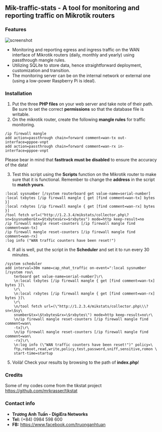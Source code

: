 ## Mik-traffic-stats - A tool for monitoring and reporting traffic on Mikrotik routers
### Features
![screenshot](https://github.com/digiera-networks/mik-traffic-stats/blob/main/screenshot.jpg?raw=true)
 - Monitoring and reporting egress and ingress traffic on the WAN interface of Mikrotik routers (daily, monthly and yearly) using passthrough mangle rules.
 - Utilizing SQLite to store data, hence straightforward deployment, customization and transition.
 - The monitoring server can be on the internal network or external one (using a low-power Raspberry Pi is ideal).
### Installation
1. Put the three **PHP files** on your web server and take note of their path. Be sure to set the correct **permissions** so that the database file is writable.
2. On the mikrotik router, create the following **mangle rules** for traffic monitoring.
```
/ip firewall mangle
add action=passthrough chain=forward comment=wan-tx out-interface=pppoe-vnpt
add action=passthrough chain=forward comment=wan-rx in-interface=pppoe-vnpt
```
Please bear in mind that **fasttrack must be disabled** to ensure the accuracy of the data!

3. Test this script using the **Scripts** function on the Mikrotik router to make sure that it is functional.
Remember to change the **address** in the script to **match yours**.
```
:local sysnumber [/system routerboard get value-name=serial-number]
:local txbytes [/ip firewall mangle { get [find comment=wan-tx] bytes }]
:local rxbytes [/ip firewall mangle { get [find comment=wan-rx] bytes }]
/tool fetch url=("http://1.2.3.4/mikstats/collector.php\?sn=$sysnumber&tx=$txbytes&rx=$rxbytes") mode=http keep-result=no
/ip firewall mangle reset-counters [/ip firewall mangle find comment=wan-tx]
/ip firewall mangle reset-counters [/ip firewall mangle find comment=wan-rx]
:log info ("WAN traffic counters have been reset!")
```
4. If all is well, put the script in the **Scheduler** and set it to run every 30 minutes.
```
/system scheduler
add interval=30m name=cap_nhat_traffic on-event=":local sysnumber [/system rou\
    terboard get value-name=serial-number]\r\
    \n:local txbytes [/ip firewall mangle { get [find comment=wan-tx] bytes }]\
    \r\
    \n:local rxbytes [/ip firewall mangle { get [find comment=wan-rx] bytes }]\
    \r\
    \n/tool fetch url=(\"http://1.2.3.4/mikstats/collector.php\\\?sn=\$sy\
    snumber&tx=\$txbytes&rx=\$rxbytes\") mode=http keep-result=no\r\
    \n/ip firewall mangle reset-counters [/ip firewall mangle find comment=wan\
    -tx]\r\
    \n/ip firewall mangle reset-counters [/ip firewall mangle find comment=wan\
    -rx]\r\
    \n:log info (\"WAN traffic counters have been reset!")" policy=\
    ftp,reboot,read,write,policy,test,password,sniff,sensitive,romon \
    start-time=startup
```
5. Voilà! Check your results by browsing to the path of **index.php**!
### Credits
Some of my codes come from the tikstat project https://github.com/mrkrasser/tikstat
### Contact info
- **Trương Anh Tuấn - DigiEra Networks**
- **Tel:** (+84) 0984 598 600
- **FB:** https://www.facebook.com/truonganhtuan
